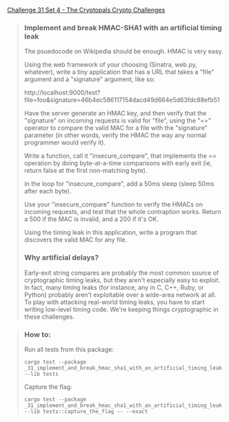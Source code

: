 [Challenge 31 Set 4 - The Cryptopals Crypto Challenges](https://cryptopals.com/sets/4/challenges/31)

> ### Implement and break HMAC-SHA1 with an artificial timing leak
>
> The psuedocode on Wikipedia should be enough. HMAC is very easy.
>
> Using the web framework of your choosing (Sinatra, web.py, whatever), write a tiny application that has a URL that takes a "file" argument and a "signature" argument, like so:
>
> http://localhost:9000/test?file=foo&signature=46b4ec586117154dacd49d664e5d63fdc88efb51
>
> Have the server generate an HMAC key, and then verify that the "signature" on incoming requests is valid for "file", using the "==" operator to compare the valid MAC for a file with the "signature" parameter (in other words, verify the HMAC the way any normal programmer would verify it).
>
> Write a function, call it "insecure\_compare", that implements the == operation by doing byte-at-a-time comparisons with early exit (ie, return false at the first non-matching byte).
>
> In the loop for "insecure\_compare", add a 50ms sleep (sleep 50ms after each byte).
>
> Use your "insecure\_compare" function to verify the HMACs on incoming requests, and test that the whole contraption works. Return a 500 if the MAC is invalid, and a 200 if it's OK.
>
> Using the timing leak in this application, write a program that discovers the valid MAC for any file.
>
> ### Why artificial delays?
>
> Early-exit string compares are probably the most common source of cryptographic timing leaks, but they aren't especially easy to exploit. In fact, many timing leaks (for instance, any in C, C++, Ruby, or Python) probably aren't exploitable over a wide-area network at all. To play with attacking real-world timing leaks, you have to start writing low-level timing code. We're keeping things cryptographic in these challenges.

> ### How to:
> Run all tests from this package:
>
>     cargo test --package _31_implement_and_break_hmac_sha1_with_an_artificial_timing_leak --lib tests
>
> Capture the flag:
>
>     cargo test --package _31_implement_and_break_hmac_sha1_with_an_artificial_timing_leak --lib tests::capture_the_flag -- --exact

